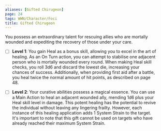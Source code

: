 ```yaml
---
aliases: [Gifted Chirugeon]
page: 24
tags: WWN/Character/Foci
title: Gifted Chirugeon
---
```


You possess an extraordinary talent for rescuing allies who are mortally wounded and expediting the recovery of those under your care.

- [ ] **Level 1**: You gain Heal as a bonus skill, allowing you to excel in the art of healing. As an On Turn action, you can attempt to stabilise one adjacent person who is mortally wounded every round. When making Heal skill checks, you roll 3d6 and discard the lowest die, increasing your chances of success. Additionally, when providing first aid after a battle, you heal twice the normal amount of hit points, as described on page 48.

- [ ] **Level 2**: Your curative abilities possess a magical essence. You can use a Main Action to heal an adjacent wounded ally, mending 1d6 plus your Heal skill level in damage. This potent healing has the potential to revive the individual without leaving any lingering frailty. However, each instance of this healing application adds 1 System Strain to the target. It's important to note that this gift cannot be used on targets who have already reached their maximum System Strain.

